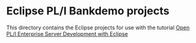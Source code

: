 # Eclipse PL/I Bankdemo projects

This directory contains the Eclipse projects for use with the tutorial 
[Open PL/I Enterprise Server Development with Eclipse](../../gettingstarted/eclipse/PLIDemo.md)